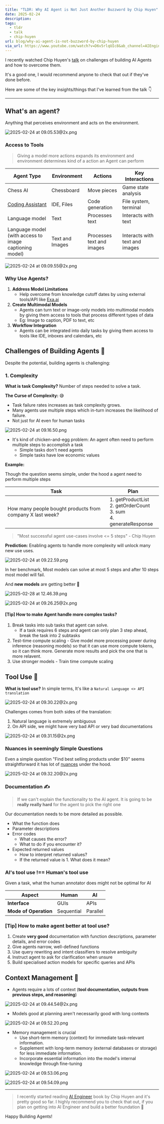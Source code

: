 ```yaml
---
title: "TLDR: Why AI Agent is Not Just Another Buzzword by Chip Huyen"
date: 2025-02-24
description: 
tags:
  - tldr
  - talk
  - chip-huyen
url: blog/why-ai-agent-is-not-buzzword-by-chip-huyen
via_url: https://www.youtube.com/watch?v=D6v5rlqUIc8&ab_channel=AIEngineer
---
```

I recently watched  Chip Huyen's [talk](https://www.youtube.com/watch?v=D6v5rlqUIc8&ab_channel=AIEngineer) on challenges of building AI Agents and how to overcome them.

It's a good one, I would recommend anyone  to check that out if they've done before.

Here are some of the key insights/things that I've learned from the talk 👇

---

## What's an agent?
Anything that perceives environment and acts on the environment.

![2025-02-24 at 09.05.53@2x.png](/images/2025-02-24-at-09.05.53-at-2x.png)

### Access to Tools

> Giving a model more actions expands its environment and environment determines kind of a action an Agent can perform

| Agent Type | Environment | Actions | Key Interactions |
|------------|------------|----------|-----------------|
| Chess AI | Chessboard | Move pieces | Game state analysis |
| [Coding Assistant](https://arxiv.org/pdf/2405.15793) | IDE, Files | Code generation | File system, terminal |
| Language model | Text | Processes text | Interacts with text |
| Language model (with access to image captioning model) | Text and Images | Processes text and images | Interacts with text and images |

![2025-02-24 at 09.09.55@2x.png](/images/2025-02-24-at-09.09.55-at-2x.png)

### Why Use Agents?
1. **Address Model Limitations**
	- Help overcome from knowledge cutoff dates by using external tools/API like [Exa.ai](https://exa.ai)
2. **Create Multimodal Models**
	- Agents can turn text or image-only models into multimodal models by giving them access to tools that process different types of data
	- Eg: Image to caption, PDF to text, etc
3. **Workflow Integration**
	- Agents can be integrated into daily tasks by giving them access to tools like IDE, inboxes and calendars, etc

## Challenges of Building Agents 🤖
Despite the potential, building agents is challenging:

### 1. Complexity

**What is task Complexity?**
Number of steps needed to solve a task.

**The Curse of Complexity:** 😅
- Task failure rates increases as task complexity grows. 
- Many agents use multiple steps which in-turn increases the likelihood of failure.
- Not just for AI even for human tasks

![2025-02-24 at 09.16.50.png](/images/2025-02-24-at-09.16.50.png)

- It's kind of chicken-and-egg problem: An agent often need to perform multiple steps to accomplish a task
	- Simple tasks don't need agents
	- Simple tasks have low economic values

**Example:**

Though the question seems simple, under the hood a agent need to perform multiple steps

| **Task** | **Plan** |
| --- | --- |
| How many people bought products from company X last week? | 1. getProductList<br>2. getOrderCount<br>3. sum<br>4. generateResponse |

> "Most successful agent use-cases involve <= 5 steps" - Chip Huyen

**Prediction:** Enabling agents to handle more complexity will unlock many new use uses.

![2025-02-24 at 09.22.59.png](/images/2025-02-24-at-09.22.59.png)

In her benchmark, Most models can solve at most 5 steps and after 10 steps most model will fail.


And **new models** are getting better 💪

![2025-02-28 at 12.46.39.png](/images/2025-02-28-at-12.46.39.png)

![2025-02-24 at 09.26.25@2x.png](/images/2025-02-24-at-09.26.25-at-2x.png)


#### [Tip] How to make Agent handle more complex tasks? 
1. Break tasks into sub tasks that agent can solve.
	- If a task requires 6 steps and agent can only plan 3 step ahead, break the task into 2 subtasks
2. Test-time compute scaling - Give model more processing power during inference (reasoning models) so that it can use more compute tokens, so it can think more. Generate more results and pick the one that is more relavent.
3. Use stronger models - Train time compute scaling

## Tool Use 🔨

**What is tool use?**
In simple terms, It's like a `Natural Language <> API translation` 

![2025-02-24 at 09.30.22@2x.png](/images/2025-02-24-at-09.30.22-at-2x.png)
 
Challenges comes from both sides of the translation: 
1. Natural language is extremely ambiguous
2. On API side, we might have very bad API or very bad documentations

![2025-02-24 at 09.31.15@2x.png](/images/2025-02-24-at-09.31.15-at-2x.png)

### Nuances in seemingly Simple Questions
Even a simple question "Find best selling products under $10" seems straightforward it has lot of [nuances](https://www.youtube.com/embed/D6v5rlqUIc8?si=XNU4k_mU4kd3AUS2&amp;clip=UgkxailyW_vBYRXdgSGA89TslnxU-6A7rUX8&amp;clipt=EKCpNhjn1Tk) under the hood.

![2025-02-24 at 09.32.20@2x.png](/images/2025-02-24-at-09.32.20-at-2x.png)

### Documentation ✍️

> If we can't explain the functionality to the AI agent. It is going to be **really really hard** for the agent to pick the right one

Our documentation needs to be more detailed as possible. 
- What the function does
- Parameter descriptions
- Error codes
	- What causes the error?
	- What to do if you encounter it?
- Expected returned values
	- How to interpret returned values?
	- If the returned value is 1. What does it mean?

### AI's tool use !== Human's tool use

Given a task, what the human annotator does might not be optimal for AI

| **Aspect** | **Human** | **AI** |
| --- | --- | --- |
| **Interface** | GUIs | APIs |
| **Mode of Operation** | Sequential | Parallel |

### [Tip] How to make agent better at tool use?
1. Create **very good** documentation with function descriptions, parameter details, and error codes
2. Give agents narrow, well-defined functions
3. Use query rewriting and intent classifiers to resolve ambiguity
4. Instruct agent to ask for clarification when unsure
5. Build specialised action models for specific queries and APIs

## Context Management 📝
- Agents require a lots of context (**tool documentation, outputs from previous steps, and reasoning**)

![2025-02-24 at 09.44.54@2x.png](/images/2025-02-24-at-09.44.54-at-2x.png)

- Models good at planning aren't necessarily good with long contexts

![2025-02-24 at 09.52.20.png](/images/2025-02-24-at-09.52.20.png)

- Memory management is crucial
	- Use short-term memory (context) for immediate task-relevant information.
	- Supplement with long-term memory (external databases or storage) for less immediate information.
	- Incorporate essential information into the model's internal knowledge through fine-tuning

![2025-02-24 at 09.53.06.png](/images/2025-02-24-at-09.53.06.png)

![2025-02-24 at 09.54.09.png](/images/2025-02-24-at-09.54.09.png)

---

> I recently started reading [AI Engineer](https://www.amazon.com/dp/1098166302?&linkCode=sl1&tag=chiphuyen-20&linkId=0a4e5ad4b14080d44c42640550a9291e&language=en_US&ref_=as_li_ss_tl) book by Chip Huyen and it's pretty good so far. I highly recommend you to check that out, if you plan on getting into AI Engineer and build a better foundation 🙌

Happy Building Agents!